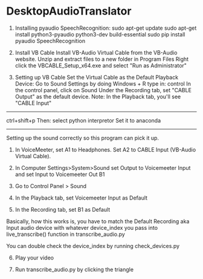 # DesktopAudioTranslator
1. Installing pyaudio SpeechRecognition:
sudo apt-get update
sudo apt-get install python3-pyaudio python3-dev build-essential
sudo pip install pyaudio SpeechRecognition

2. Install VB Cable
Install VB-Audio Virtual Cable from the VB-Audio website.
Unzip and extract files to a new folder in Program Files
Right click the VBCABLE_Setup_x64.exe and select "Run as Administrator"

3. Setting up VB Cable
Set the Virtual Cable as the Default Playback Device:
Go to Sound Settings by doing
Windows + R
type in: control
In the control panel, click on Sound
Under the Recording tab, set "CABLE Output" as the default device.
Note: In the Playback tab, you'll see "CABLE Input"

____________________
ctrl+shift+p
Then: select python interpretor
Set it to anaconda

_______________________
Setting up the sound correctly so this program can pick it up.
1. In VoiceMeeter, set A1 to Headphones. Set A2 to CABLE Input (VB-Audio Virtual Cable).

2. In Computer Settings>System>Sound 
set Output to Voicemeeter Input and 
set Input to Voicemeeter Out B1

3. Go to Control Panel > Sound
4. In the Playback tab, set Voicemeeter Input as Default
5. In the Recording tab, set B1 as Default

Basically, how this works is, you have to match the Default Recording aka Input audio device
with whatever device_index you pass into live_transcribe() function in transcribe_audio.py

You can double check the device_index by running check_devices.py

6. Play your video

7. Run transcribe_audio.py by clicking the triangle

